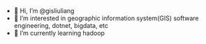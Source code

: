- 👋 Hi, I’m @gisliuliang
- 👀 I’m interested in geographic information system(GIS) software engineering, dotnet, bigdata, etc
- 🌱 I’m currently learning hadoop

<!---
gisliuliang/gisliuliang is a ✨ special ✨ repository because its `README.md` (this file) appears on your GitHub profile.
You can click the Preview link to take a look at your changes.
--->
